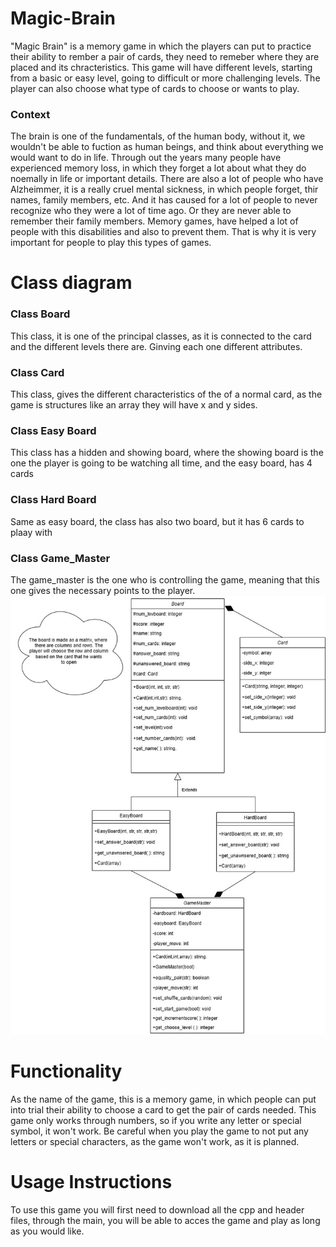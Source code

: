 # Magic-Brain
"Magic Brain" is a memory game in which the players can put to practice their ability to rember a pair of cards, they need to remeber where they are placed and its chracteristics. This game will have different levels, starting from a basic or easy level, going to difficult or more challenging levels. The player can also choose what type of cards to choose or wants to play.
### Context
The brain is one of the fundamentals, of the human body, without it, we wouldn't be able to fuction as human beings, and think about everything we would want to do in life. Through out the years many people have experienced memory loss, in which they forget a lot about what they do noemally in life or important details. There are also a lot of people who have Alzheimmer, it is a really cruel mental sickness, in which people forget, thir names, family members, etc. And it has caused for a lot of people to never recognize who they were a lot of time ago. Or they are never able to remember their family members. Memory games, have helped a lot of people with this disabilities and also to prevent them. That is why it is very important for people to play this types of games.
# Class diagram
### Class Board
This class, it is one of the principal classes, as it is connected to the card and the different levels there are. Ginving each one different attributes.
### Class Card
This class, gives the different characteristics of the of a normal card, as the game is structures like an array they will have x and y sides.
### Class Easy Board
This class has a hidden and showing board, where the showing board is the one the player is going to be watching all time, and the easy board, has 4 cards
### Class Hard Board
Same as easy board, the class has also two board, but it has 6 cards to plaay with
### Class Game_Master
The game_master is the one who is controlling the game, meaning that this one gives the necessary points to the player.
![Diagrama drawio](https://github.com/amazingly145/Magic-Brain/blob/main/magic_brain_2%20(3).jpg?raw=true)
# Functionality
As the name of the game, this is a memory game, in which people can put into trial their ability to choose a card to get the pair of cards needed. This game only works through numbers, so if you write any letter or special symbol, it won't work. Be careful when you play the game to not put any letters or special characters, as the game won't work, as it is planned.
# Usage Instructions
To use this game you will first need to download all the cpp and header files, through the main, you will be able to acces the game and play as long as you would like.
